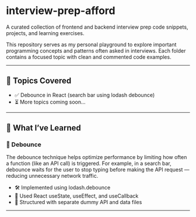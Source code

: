 # interview-prep-afford

A curated collection of frontend and backend interview prep code snippets, projects, and learning exercises.

This repository serves as my personal playground to explore important programming concepts and patterns often asked in interviews. Each folder contains a focused topic with clean and commented code examples.

---

## 🚀 Topics Covered

- ✅ Debounce in React (search bar using lodash debounce)
- ⏳ More topics coming soon...

---

## 🧠 What I’ve Learned

### 🔄 Debounce

The debounce technique helps optimize performance by limiting how often a function (like an API call) is triggered. For example, in a search bar, debounce waits for the user to stop typing before making the API request — reducing unnecessary network traffic.

- 🛠 Implemented using lodash.debounce
- 🎯 Used React useState, useEffect, and useCallback
- 📁 Structured with separate dummy API and data files

---

